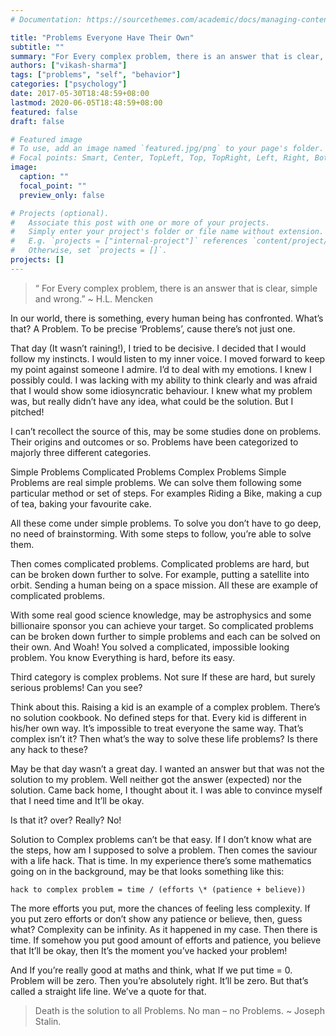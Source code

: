 ```yaml
---
# Documentation: https://sourcethemes.com/academic/docs/managing-content/

title: "Problems Everyone Have Their Own"
subtitle: ""
summary: "For Every complex problem, there is an answer that is clear, simple and wrong."
authors: ["vikash-sharma"]
tags: ["problems", "self", "behavior"]
categories: ["psychology"]
date: 2017-05-30T18:48:59+08:00
lastmod: 2020-06-05T18:48:59+08:00
featured: false
draft: false

# Featured image
# To use, add an image named `featured.jpg/png` to your page's folder.
# Focal points: Smart, Center, TopLeft, Top, TopRight, Left, Right, BottomLeft, Bottom, BottomRight.
image:
  caption: ""
  focal_point: ""
  preview_only: false

# Projects (optional).
#   Associate this post with one or more of your projects.
#   Simply enter your project's folder or file name without extension.
#   E.g. `projects = ["internal-project"]` references `content/project/deep-learning/index.md`.
#   Otherwise, set `projects = []`.
projects: []
---
```


> “ For Every complex problem, there is an answer that is clear, simple and wrong.”
> ~ H.L. Mencken

In our world, there is something, every human being has confronted. What’s that? A Problem. To be precise ‘Problems’, cause there’s not just one.

That day (It wasn’t raining!), I tried to be decisive. I decided that I would follow my instincts. I would listen to my inner voice. I moved forward to keep my point against someone I admire. I’d to deal with my emotions. I knew I possibly could. I was lacking with my ability to think clearly and was afraid that I would show some idiosyncratic behaviour. I knew what my problem was, but really didn’t have any idea, what could be the solution. But I pitched!

I can’t recollect the source of this, may be some studies done on problems. Their origins and outcomes or so. Problems have been categorized to majorly three different categories.

Simple Problems
Complicated Problems
Complex Problems
Simple Problems are real simple problems. We can solve them following some particular method or set of steps. For examples Riding a Bike, making a cup of tea, baking your favourite cake.

All these come under simple problems. To solve you don’t have to go deep, no need of brainstorming. With some steps to follow, you’re able to solve them.

Then comes complicated problems. Complicated problems are hard, but can be broken down further to solve. For example, putting a satellite into orbit. Sending a human being on a space mission. All these are example of complicated problems.

With some real good science knowledge, may be astrophysics and some billionaire sponsor you can achieve your target. So complicated problems can be broken down further to simple problems and each can be solved on their own. And Woah! You solved a complicated, impossible looking problem. You know Everything is hard, before its easy.

Third category is complex problems. Not sure If these are hard, but surely serious problems! Can you see?

Think about this. Raising a kid is an example of a complex problem. There’s no solution cookbook. No defined steps for that. Every kid is different in his/her own way. It’s impossible to treat everyone the same way. That’s complex isn’t it? Then what’s the way to solve these life problems? Is there any hack to these?

May be that day wasn’t a great day. I wanted an answer but that was not the solution to my problem. Well neither got the answer (expected) nor the solution. Came back home, I thought about it. I was able to convince myself that I need time and It’ll be okay.

Is that it? over? Really? No!

Solution to Complex problems can’t be that easy. If I don’t know what are the steps, how am I supposed to solve a problem. Then comes the saviour with a life hack. That is time. In my experience there’s some mathematics going on in the background, may be that looks something like this:

`hack to complex problem = time / (efforts \* (patience + believe))`

The more efforts you put, more the chances of feeling less complexity. If you put zero efforts or don’t show any patience or believe, then, guess what? Complexity can be infinity. As it happened in my case. Then there is time. If somehow you put good amount of efforts and patience, you believe that It’ll be okay, then It’s the moment you’ve hacked your problem!

And If you’re really good at maths and think, what If we put time = 0. Problem will be zero. Then you’re absolutely right. It’ll be zero. But that’s called a straight life line. We’ve a quote for that.

> Death is the solution to all Problems. No man – no Problems. ~ Joseph Stalin.
